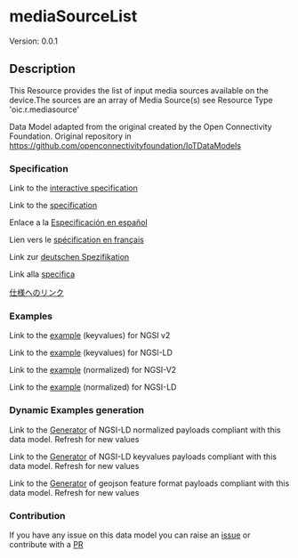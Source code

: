 # mediaSourceList
Version: 0.0.1

## Description 

This Resource provides the list of input media sources available on the device.The sources are an array of Media Source(s) see Resource Type 'oic.r.mediasource'

Data Model adapted from the original created by the Open Connectivity Foundation. Original repository in https://github.com/openconnectivityfoundation/IoTDataModels
### Specification

Link to the [interactive specification](https://swagger.lab.fiware.org/?url=https://smart-data-models.github.io/dataModel.OCF/mediaSourceList/swagger.yaml)

Link to the [specification](https://github.com/smart-data-models/dataModel.OCF/blob/master/mediaSourceList/doc/spec.md)

Enlace a la [Especificación en español](https://github.com/smart-data-models/dataModel.OCF/blob/master/mediaSourceList/doc/spec_ES.md)

Lien vers le [spécification en français](https://github.com/smart-data-models/dataModel.OCF/blob/master/mediaSourceList/doc/spec_FR.md)

Link zur [deutschen Spezifikation](https://github.com/smart-data-models/dataModel.OCF/blob/master/mediaSourceList/doc/spec_DE.md)

Link alla [specifica](https://github.com/smart-data-models/dataModel.OCF/blob/master/mediaSourceList/doc/spec_IT.md)

[仕様へのリンク](https://github.com/smart-data-models/dataModel.OCF/blob/master/mediaSourceList/doc/spec_JA.md)
### Examples

Link to the [example](https://smart-data-models.github.io/dataModel.OCF/mediaSourceList/examples/example.json) (keyvalues) for NGSI v2

Link to the [example](https://smart-data-models.github.io/dataModel.OCF/mediaSourceList/examples/example.jsonld) (keyvalues) for NGSI-LD

Link to the [example](https://smart-data-models.github.io/dataModel.OCF/mediaSourceList/examples/example-normalized.json) (normalized) for NGSI-V2

Link to the [example](https://smart-data-models.github.io/dataModel.OCF/mediaSourceList/examples/example-normalized.jsonld) (normalized) for NGSI-LD
### Dynamic Examples generation

Link to the [Generator](https://smartdatamodels.org/extra/ngsi-ld_generator.php?schemaUrl=https://raw.githubusercontent.com/smart-data-models/dataModel.OCF/master/mediaSourceList/schema.json&email=info@smartdatamodels.org) of NGSI-LD normalized payloads compliant with this data model. Refresh for new values

Link to the [Generator](https://smartdatamodels.org/extra/ngsi-ld_generator_keyvalues.php?schemaUrl=https://raw.githubusercontent.com/smart-data-models/dataModel.OCF/master/mediaSourceList/schema.json&email=info@smartdatamodels.org) of NGSI-LD keyvalues payloads compliant with this data model. Refresh for new values

Link to the [Generator](https://smartdatamodels.org/extra/geojson_features_generator.php?schemaUrl=https://raw.githubusercontent.com/smart-data-models/dataModel.OCF/master/mediaSourceList/schema.json&email=info@smartdatamodels.org) of geojson feature format payloads compliant with this data model. Refresh for new values
### Contribution

 If you have any issue on this data model you can raise an [issue](https://github.com/smart-data-models/dataModel.OCF/issues)  or contribute with a [PR](https://github.com/smart-data-models/dataModel.OCF/pulls)